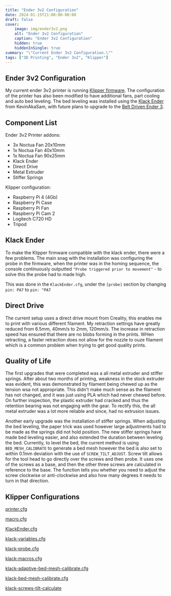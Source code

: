```yaml
---
title: "Ender 3v2 Configuration"
date: 2024-01-15T21:00:00-00:00
draft: false
cover:
    image: img/ender3v2.png
    alt: "Ender 3v2 Configuration"
    caption: "Ender 3v2 Configuration"
    hidden: true
    hiddenInSingle: true
summary: "\"Current Ender 3v2 Configuration.\""
tags: ["3D Printing", "Ender 3v2", "Klipper"]
---
```


## Ender 3v2 Configuration

My current ender 3v2 printer is running [Klipper firmware](https://klipper3d.org). 
The configuration of the printer has also been modified to have additional fans, part cooling and auto bed leveling.
The bed leveling was installed using the [Klack Ender](https://kevinakasam.com/klackender) from KevinAkaSam, 
with future plans to upgrade to the [Belt Driven Ender 3](https://kevinakasam.com/belt-driven-ender-3).

## Component List

Ender 3v2 Printer addons:
- 3x Noctua Fan 20x10mm
- 1x Noctua Fan 40x10mm
- 1x Noctua Fan 90x25mm
- Klack Ender
- Direct Drive
- Metal Extruder
- Stiffer Springs


Klipper configuration:
- Raspberry Pi 4 (4Gb)
- Raspberry Pi Case
- Raspberry Pi Fan
- Raspberry Pi Cam 2
- Logitech C720 HD
- Tripod

## Klack Ender

To make the Klipper firmware compatible with the klack ender, there were a few problems. 
The main snag with the installation was configuring the probe in the firmware, when the printer was in the homing sequence,
the console continuously outputted `"Probe triggered prior to movement"` - to solve this the probe had to made high.

This was done in the `KlackEnder.cfg`, under the `[probe]` section by changing `pin: PA7` to `pin: ^PA7` 

## Direct Drive

The current setup uses a direct drive mount from Creality, this enables me to print with various different filament.
My retraction settings have greatly reduced from 6.5mm, 40mm/s to 2mm, 120mm/s. 
The increase in retraction speed has ensured that there are no blobs forming in the prints. 
WHen retracting, a faster retraction does not allow for the nozzle to ouze filament which is a common problem when trying to get good quality prints.
 
## Quality of Life

The first upgrades that were completed was a all metal extruder and stiffer springs. 
After about two months of printing, weakness in the stock extruder was evident, this was demonstrated by filament being chewed up as the tension wsa not appropriate.
This didn't make much sense as the filament has not changed, and it was just using PLA which had never chewed before.
On further inspection, the plastic extruder had cracked and thus the retention bearing was not engaging with the gear.
To rectify this, the all metal extruder was a lot more reliable and since, had no extrusion issues.

Another early upgrade was the installation of stiffer springs.
When adjusting the bed leveling, the paper trick was used however large adjustments had to be made as the springs did not hold position.
The new stiffer springs have made bed leveling easier, and also extended the duration between leveling the bed.
Currently, to level the bed, the current method is using `BED_MESH_CALIBRATE` to generate a bed mesh however the bed is also set to within 0.1mm deviation with the use of `SCREW_TILT_ADJUST`.
Screw tilt allows for the tool head to go directly over the screws and then probe. It uses one of the screws as a base, and then the other three screws are calculated in reference to the base.
The function tells you whether you need to adjust the screw clockwise or anti-clockwise and also how many degrees it needs to turn in that direction.

## Klipper Configurations

[printer.cfg](Config/printer.cfg)

[macro.cfg](Config/macro.cfg)

[KlackEnder.cfg](Config/KlackEnder.cfg)

[klack-variables.cfg](Config/klack-variables.cfg)

[klack-probe.cfg](Config/klack-probe.cfg)

[klack-macros.cfg](Config/klack-macros.cfg)

[klack-adaptive-bed-mesh-calibrate.cfg](Config/klack-adaptive-bed-mesh-calibrate.cfg)

[klack-bed-mesh-calibrate.cfg](Config/klack-bed-mesh-calibrate.cfg)

[klack-screws-tilt-calculate](Config/klack-screws-tilt-calculate.cfg)